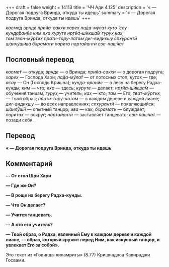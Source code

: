 +++
draft = false
weight = 14113
title = 'ЧЧ Ади 4.125'
description = '« — Дорогая подруга Вринда, откуда ты идешь'
summary = '« — Дорогая подруга Вринда, откуда ты идешь'
+++

_касма̄д вр̣нде прийа-сакхи харех̣ па̄да-мӯла̄т куто ’сау  
кун̣д̣а̄ран̣йе ким иха куруте нр̣тйа-ш́икша̄м̇ гурух̣ ках̣  
там̇ тван-мӯртих̣ прати-тару-латам̇ диг-видикшу спхурантӣ  
ш́аилӯшӣва бхрамати парито нартайантӣ сва-паш́ча̄т_

## Пословный перевод

_касма̄т_ — откуда; _вр̣нде_ — о Вринда; _прийа_\-_сакхи_ — о дорогая подруга; _харех̣_ — Господа Хари; _па̄да_\-_мӯла̄т_ — от лотосных стоп; _кутах̣_ — где; _асау_ — Он (Господь Кришна); _кун̣д̣а_\-_аран̣йе_ — в лесу на берегу Радха-кунды; _ким_ — что; _иха_ — здесь; _куруте_ — делает; _нр̣тйа_\-_ш́икша̄м_ — обучения танцам; _гурух̣_ — учитель; _ках̣_ — кто; _там_ — Его; _тват_\-_мӯртих̣_ — Твой образ; _прати_\-_тару_\-_латам_ — в каждом дереве и каждой лиане; _диг_\-_видикшу_ — во всех направлениях; _спхурантӣ_ — появляющийся; _ш́аилӯшӣ_ — опытный танцор; _ива_ — как; _бхрамати_ — блуждает; _паритах̣_ — вокруг; _нартайантӣ_ — заставляет танцевать; _сва_\-_паш́ча̄т_ — позади себя.

## Перевод

**« — Дорогая подруга Вринда, откуда ты идешь**

## Комментарий

**— От стоп Шри Хари**

**— Где же Он?**

**— В роще на берегу Радха-кунды.**

**— Что Он делает?**

**— Учится танцевать.**

**— А кто его учитель?**

**— Твой образ, о Радха, явленный Ему в каждом дереве и каждой лиане, — образ, который кружит перед Ним, как искусный танцор, и увлекает Его за собой».​​​​​​​​​​​​​​**

Это текст из «Говинда-лиламриты» (8.77) Кришнадаса Кавираджи Госвами.
